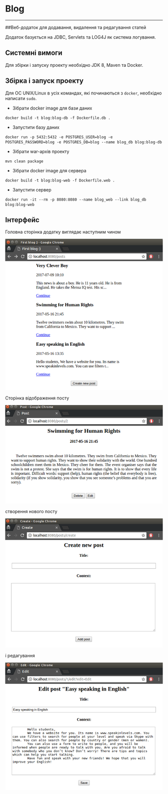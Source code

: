 # Blog 
***

##Веб-додаток для додавання, видалення та редагування статей

Додаток базується на JDBC, Servlets та LOG4J як система логування.

## Cистемні вимоги

Для збірки і запуску проекту необхідно JDK 8, Maven та Docker.

## Збірка і запуск проекту

Для ОС UNIX/Linux в усіх командах, які починаються з ``docker``, необхідно написати ``sudo``.

- Зібрати docker image для бази даних 

```
docker build -t blog:blog-db -f Dockerfile.db .
```

- Запустити базу даних 

```
docker run -p 5432:5432 -e POSTGRES_USER=blog -e POSTGRES_PASSWORD=blog -e POSTGRES_DB=blog --name blog_db blog:blog-db
```

- Зібрати war-архів проекту 

```
mvn clean package
```

- Зібрати docker image для сервера 

```
docker build -t blog:blog-web -f Dockerfile.web .
```

- Запустити сервер 

```
docker run -it --rm -p 8080:8080 --name blog_web --link blog_db  blog:blog-web
```

## Інтерфейс

Головна сторінка додатку виглядає наступним чином

![main-window](./samples/main-page.png)

Сторінка відображення посту

![post-page](./samples/post-page.png)

створення нового посту

![create-post-page](./samples/create-post-page.png)

і редагування

![edit-post-page](./samples/edit-post-page.png)